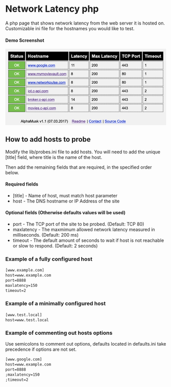 # Network Latency php #

A php page that shows network latency from the web server it is hosted on. Customizable ini file for the hostnames you would like to test.

#### Demo Screenshot ####
![Demo screenshot of page](demo.jpg)

## How to add hosts to probe ##
Modify the lib/probes.ini file to add hosts. You will need to add the unique [title] field, where title is the name of the host.

Then add the remaining fields that are required, in the specified order below.
 
#### Required fields ####
- [title] - Name of host, must match host parameter
- host - The DNS hostname or IP Address of the site
 
#### Optional fields (Otherwise defaults values will be used) ####
- port - The TCP port of the site to be probed. (Default: TCP 80)
- maxlatency - The maxmimum allowed network latency measured in milliseconds. (Default: 200 ms)
- timeout - The default amount of seconds to wait if host is not reachable or slow to respond. (Default: 2 seconds)

### Example of a fully configured host ###

    [www.example.com]
    host=www.example.com
    port=8888
    maxlatency=150
    timeout=2

### Example of a minimally configured host ###

    [www.test.local]
    host=www.test.local

### Example of commenting out hosts options ###
Use semicolons to comment out options, defaults located in defaults.ini take precedence if options are not set.

    [www.google.com]
    host=www.example.com
    port=8888
    ;maxlatency=150
    ;timeout=2
